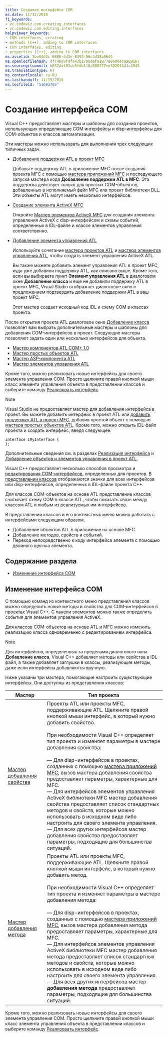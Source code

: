 ```yaml
---
title: Создание интерфейса COM
ms.date: 11/12/2018
f1_keywords:
- vc.codewiz.com.creating.interfaces
- vc.codewiz.com.editing.interfaces
helpviewer_keywords:
- COM interfaces, creating
- methods [C++], adding to COM interfaces
- COM interfaces, editing
- properties [C++], adding to COM interfaces
ms.assetid: 1be84d3c-6886-4d1e-8493-56c4d38a96d4
ms.openlocfilehash: dfc4b09f4fa42b179bdef91877e0a004caa69187
ms.sourcegitcommit: b032daf81cb5fdb1f5a988277ee30201441c4945
ms.translationtype: HT
ms.contentlocale: ru-RU
ms.lasthandoff: 11/15/2018
ms.locfileid: "51693705"
---
```

# <a name="create-a-com-interface"></a>Создание интерфейса COM

Visual C++ предоставляет мастеры и шаблоны для создания проектов, использующих определяющие COM интерфейсы и disp-интерфейсы для COM-объектов и классов автоматизации.

Эти мастеры можно использовать для выполнения трех следующих типичных задач.

- [Добавление поддержки ATL в проект MFC](../mfc/reference/adding-atl-support-to-your-mfc-project.md)

  Добавьте поддержку ATL в приложение MFC после создания проекта MFC с помощью [мастера приложений MFC](../mfc/reference/mfc-application-wizard.md) и последующего запуска мастера кода **Добавление поддержки ATL в MFC**. Эта поддержка действует только для простых COM-объектов, добавленных в исполняемый файл MFC или проект библиотеки DLL. Эти объекты ATL могут иметь несколько интерфейсов.

- [Создание элемента ActiveX MFC](../mfc/reference/creating-an-mfc-activex-control.md)

  Откройте [Мастер элементов ActiveX MFC](../mfc/reference/mfc-activex-control-wizard.md) для создания элемента управления ActiveX с disp-интерфейсом и схемы событий, определенных в IDL-файле и классе элементов управления соответственно.

- [Добавление элемента управления ATL](../atl/reference/adding-an-atl-control.md)

  Используйте сочетание [мастера проектов ATL](../atl/reference/atl-project-wizard.md) и [мастера элементов управления ATL](../atl/reference/atl-control-wizard.md), чтобы создать элемент управления ActiveX ATL.

  Вы также можете добавить элемент управления ATL в проект MFC, куда уже добавили поддержку ATL, как описано выше. Кроме того, если вы выбираете пункт **Элемент управления ATL** в диалоговом окне **Добавление класса** и еще не добавили поддержку ATL в проект MFC, Visual Studio отображает диалоговое окно с предложением подтвердить добавление поддержки ATL в ваш проект MFC.

  Этот мастер создает исходный код IDL и схему COM в классах проекта.

После открытия проекта ATL диалоговое окно [Добавление класса](../ide/add-class-dialog-box.md) позволяет вам выбрать дополнительные мастеры и шаблоны для добавления COM-интерфейсов в проект. Следующие мастеры позволяют задать один или несколько интерфейсов для объекта.

- [Мастер компонентов ATL COM+ 1.0](../atl/reference/atl-com-plus-1-0-component-wizard.md)
- [Мастер простых объектов ATL](../atl/reference/atl-simple-object-wizard.md)
- [Мастер ASP-компонента ATL](../atl/reference/atl-active-server-page-component-wizard.md)
- [Мастер элементов управления ATL](../atl/reference/atl-control-wizard.md)

Кроме того, можно реализовать новые интерфейсы для своего элемента управления COM. Просто щелкните правой кнопкой мыши класс элемента управления объекта в представлении классов и выберите команду [Реализовать интерфейс](../ide/implement-interface-wizard.md).

> [!NOTE]
> Visual Studio не предоставляет мастер для добавления интерфейса в проект. Вы можете добавить интерфейс в проект ATL или [добавить поддержку ATL в проект MFC](../mfc/reference/adding-atl-support-to-your-mfc-project.md), добавив простой объект с помощью [мастера простых объектов ATL](../atl/reference/atl-simple-object-wizard.md). Кроме того, можно открыть IDL-файл проекта и создать интерфейс, введя следующее:

```
interface IMyInterface {
};
```

Дополнительные сведения см. в разделах [Реализация интерфейса](../ide/implementing-an-interface-visual-cpp.md) и [Добавление объектов и элементов управления в проект ATL](../atl/reference/adding-objects-and-controls-to-an-atl-project.md).

Visual C++ предоставляет несколько способов просмотра и [редактирования COM-интерфейсов](#edit-a-com-interface), определенных для проектов. В [представлении классов](/visualstudio/ide/viewing-the-structure-of-code) отображаются значки для всех интерфейсов или disp-интерфейсов, определенных в IDL-файле проекта C++.

Для классов COM-объектов на основе ATL представление классов считывает схему COM в классе ATL, чтобы показать связь между классом ATL и любым из реализуемых им интерфейсов.

В представлении классов и его контекстных меню можно работать с интерфейсами следующим образом.

- Добавление объектов ATL в приложение на основе MFC.
- Добавление методов, свойств и событий.
- Переход непосредственно к коду интерфейса элемента с помощью двойного щелчка элемента.

## <a name="in-this-section"></a>Содержание раздела

- [Изменение интерфейса COM](#edit-a-com-interface)

## <a name="edit-a-com-interface"></a>Изменение интерфейса COM

С помощью команд из контекстного меню представления классов можно определить новые методы и свойства для COM-интерфейсов в проектах Visual C++. С панели элементов можно также определить события для элементов управления ActiveX.

Для классов COM-объектов на основе ATL и MFC можно изменить реализацию класса одновременно с редактированием интерфейса.

> [!NOTE]
> Для интерфейсов, определенных за пределами диалогового окна **Добавление класса**, Visual C++ добавляет методы или свойства в IDL-файл, а также добавляет заглушки в классы, реализующие методы, даже если интерфейсы добавляются вручную.

Ниже указаны три мастера, помогающие настроить существующие интерфейсы. Они доступны из представления классов:

|Мастер|Тип проекта|
|------------|------------------|
|[Мастер добавления свойства](../ide/names-add-property-wizard.md)|Проекты ATL или проекты MFC, поддерживающие ATL. Щелкните правой кнопкой мыши интерфейс, в который нужно добавить свойство.<br /><br />При необходимости Visual C++ определяет тип проекта и изменяет параметры в мастере добавления свойства:<br /><br />— Для disp-интерфейсов в проектах, созданных с помощью [мастера приложений MFC](../mfc/reference/mfc-application-wizard.md), вызов мастера добавления свойства предоставляет параметры, характерные для MFC.<br />— Для интерфейсов элементов управления ActiveX библиотеки MFC мастер добавления свойства предоставляет список стандартных методов и свойств, которые можно использовать в исходном виде либо настроить для своего элемента управления.<br />— Для всех других интерфейсов мастер добавления свойства предоставляет параметры, подходящие для большинства ситуаций.|
|[Мастер добавления метода](../ide/add-method-wizard.md)|Проекты ATL или проекты MFC, поддерживающие ATL. Щелкните правой кнопкой мыши интерфейс, в который нужно добавить метод.<br /><br />При необходимости Visual C++ определяет тип проекта и изменяет параметры в мастере добавления метода:<br /><br />— Для disp-интерфейсов в проектах, созданных с помощью [мастера приложений MFC](../mfc/reference/mfc-application-wizard.md), вызов мастера добавления метода предоставляет параметры, характерные для MFC.<br />— Для интерфейсов элементов управления ActiveX библиотеки MFC мастер добавления метода предоставляет список стандартных методов и свойств, которые можно использовать в исходном виде либо настроить для своего элемента управления.<br />— Для всех других интерфейсов мастер **добавления метода** предоставляет параметры, подходящие для большинства ситуаций.|

Кроме того, можно реализовать новые интерфейсы для своего элемента управления COM. Просто щелкните правой кнопкой мыши класс элемента управления объекта в представлении классов и выберите команду [Реализовать интерфейс](../ide/implement-interface-wizard.md).
